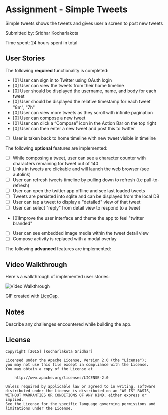 # Assignment - Simple Tweets

Simple tweets shows the tweets and gives user a screen to post new tweets

Submitted by: Sridhar Kocharlakota

Time spent: 24 hours spent in total

## User Stories

The following **required** functionality is completed:

* [0] User can sign in to Twitter using OAuth login
* [0] User can view the tweets from their home timeline
* [0] User should be displayed the username, name, and body for each tweet
* [0] User should be displayed the relative timestamp for each tweet "8m", "7h"
* [0] User can view more tweets as they scroll with infinite pagination
* [0] User can compose a new tweet
* [0] User can click a “Compose” icon in the Action Bar on the top right
* [0] User can then enter a new tweet and post this to twitter
* [ ] User is taken back to home timeline with new tweet visible in timeline

The following **optional** features are implemented:

* [ ] While composing a tweet, user can see a character counter with characters remaining for tweet out of 140
* [ ] Links in tweets are clickable and will launch the web browser (see autolink)
* [ ] User can refresh tweets timeline by pulling down to refresh (i.e pull-to-refresh)
* [ ] User can open the twitter app offline and see last loaded tweets
* [ ] Tweets are persisted into sqlite and can be displayed from the local DB
* [ ] User can tap a tweet to display a "detailed" view of that tweet
* [ ] User can select "reply" from detail view to respond to a tweet
* [0]Improve the user interface and theme the app to feel "twitter branded"
* [ ] User can see embedded image media within the tweet detail view
* [ ] Compose activity is replaced with a modal overlay

The following **advanced** features are implemented:

## Video Walkthrough 

Here's a walkthrough of implemented user stories:

<img src='https://github.com/ksridhar3/SimpleTweets/blob/master/simpletweets.gif' alt='Video Walkthrough' />

GIF created with [LiceCap](http://www.cockos.com/licecap/).

## Notes

Describe any challenges encountered while building the app.

## License

    Copyright [2015] [Kocharlakota Sridhar]

    Licensed under the Apache License, Version 2.0 (the "License");
    you may not use this file except in compliance with the License.
    You may obtain a copy of the License at

        http://www.apache.org/licenses/LICENSE-2.0

    Unless required by applicable law or agreed to in writing, software
    distributed under the License is distributed on an "AS IS" BASIS,
    WITHOUT WARRANTIES OR CONDITIONS OF ANY KIND, either express or implied.
    See the License for the specific language governing permissions and
    limitations under the License.
